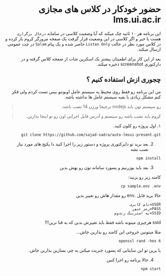 <div dir="rtl">

حضور خودکار در کلاس های مجازی lms.ui.ac.ir
=====

این برنامه هر ۱۰ ثانیه چک میکند که آیا وضعیت کلاسی در سامانه `درحال برگزاری ` هست یا خیر و اگر کلاسی در این وضعیت قرار گرفت یک صفحه مرورگر کروم باز کرده و در کلاس مورد نظر در حالت `Listen Only` حاضر شده و یک پیام `Salam` در چت عمومی ارسال میکند.

بعد از این کار برای اطمینان بیشتر یک اسکرین شات از صفحه کلاس گرفته و در دارکتوری screenshot ذخیره میکند.

چجوری ازش استفاده کنیم ؟
----------
من این برنامه رو فقط روی محیط یه سیستم عامل اوبونتو بیس تست کردم ولی فکر کنم مشکل زیادی با بقیه سیستم عامل ها نداشته باشه.

> رو سیستم تون باید nodejs ترجیحا ورژن 14 نصب باشه.

> کروم باید نصب باشه رو سیستم و آدرس فایل اجرایی اون رو تو اینجا بذارین.


۱. اول پروژه رو کلون کنید.
```
git clone https://github.com/sajad-sadra/auto-lmsui-present.git
```
2. بعد برید تو دایرکتوری پروژه و دستور زیر را اجرا کنید دا پکیج های مورد نیاز نصب بشه
```
npm install
```
3. بعد باید یوزرنیم و پسورد سامانه تون رو بهش بدین

کامند زیر رو بزنید:
```
cp sample.env .env
```
حالا برید فایل .env رو مقدار هاش رو تغییر بدین
```
USER=نام کابری
PASS=رمز عبور
SSID=یه استرینگ رندوم
```
ssid هرچیزی میتونه باشه فقط باید تغییرش بدین که به فنا نرین!!!

مثلا میتونین خروجی این کامند رو بذارین جاش...
```
openssl rand -hex 6
```
یا برین تو این سایتایی که پسورد جنریت میکنن یه چی بسازین بذارین جاش.

4. حالا برنامه رو اجرا کنین
```
npm start
```
</div>